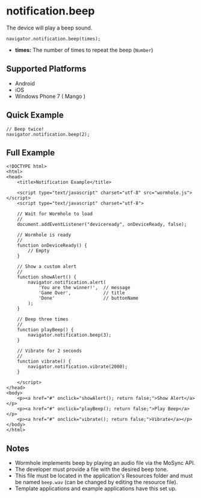 notification.beep
=================

The device will play a beep sound.

	navigator.notification.beep(times);

- __times:__ The number of times to repeat the beep (`Number`)

Supported Platforms
-------------------

- Android
- iOS
- Windows Phone 7 ( Mango )

Quick Example
-------------

	// Beep twice!
	navigator.notification.beep(2);

Full Example
------------

	<!DOCTYPE html>
	<html>
	<head>
		<title>Notification Example</title>

		<script type="text/javascript" charset="utf-8" src="wormhole.js"></script>
		<script type="text/javascript" charset="utf-8">

		// Wait for Wormhole to load
		//
		document.addEventListener("deviceready", onDeviceReady, false);

		// Wormhole is ready
		//
		function onDeviceReady() {
			// Empty
		}

		// Show a custom alert
		//
		function showAlert() {
			navigator.notification.alert(
				'You are the winner!',  // message
				'Game Over',            // title
				'Done'                  // buttonName
			);
		}

		// Beep three times
		//
		function playBeep() {
			navigator.notification.beep(3);
		}

		// Vibrate for 2 seconds
		//
		function vibrate() {
			navigator.notification.vibrate(2000);
		}

		</script>
	</head>
	<body>
		<p><a href="#" onclick="showAlert(); return false;">Show Alert</a></p>
		<p><a href="#" onclick="playBeep(); return false;">Play Beep</a></p>
		<p><a href="#" onclick="vibrate(); return false;">Vibrate</a></p>
	</body>
	</html>

Notes
-----

- Wormhole implements beep by playing an audio file via the MoSync API.
- The developer must provide a file with the desired beep tone.
- This file must be located in the application's Resources folder and must be named `beep.wav` (can be changed by editing the resource file).
- Template applications and example applications have this set up.


